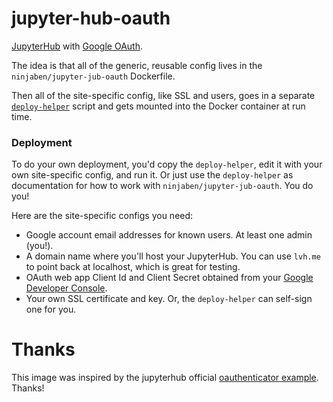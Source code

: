# jupyter-hub-oauth
[JupyterHub](https://github.com/jupyterhub/jupyterhub) with [Google OAuth](https://developers.google.com/identity/protocols/OAuth2).

The idea is that all of the generic, reusable config lives in the `ninjaben/jupyter-jub-oauth` Dockerfile.

Then all of the site-specific config, like SSL and users, goes in a separate [`deploy-helper`](https://github.com/benjamin-heasly/jupyter-hub-oauth/blob/master/deploy-helper) script and gets mounted into the Docker container at run time.

### Deployment
To do your own deployment, you'd copy the `deploy-helper`, edit it with your own site-specific config, and run it.  Or just use the `deploy-helper` as documentation for how to work with `ninjaben/jupyter-jub-oauth`.  You do you!

Here are the site-specific configs you need:
 - Google account email addresses for known users.  At least one admin (you!).
 - A domain name where you'll host your JupyterHub.  You can use `lvh.me` to point back at localhost, which is great for testing.
 - OAuth web app Client Id and Client Secret obtained from your [Google Developer Console](https://console.developers.google.com/apis/credentials).
 - Your own SSL certificate and key.  Or, the `deploy-helper` can self-sign one for you.

# Thanks
This image was inspired by the jupyterhub official [oauthenticator example](https://github.com/jupyterhub/oauthenticator/tree/master/example).  Thanks!
